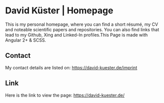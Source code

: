 # David Küster | Homepage
This is my personal homepage, where you can find a short résumé, my CV and noteable 
scientific papers and repositories. You can also find links that lead to my Github,
Xing and Linked-In profiles.This Page is made with Angular 2+ & SCSS.

## Contact
My contact details are listed on: https://david-kuester.de/imprint 

## Link
Here is the link to view the page: 
https://david-kuester.de/
